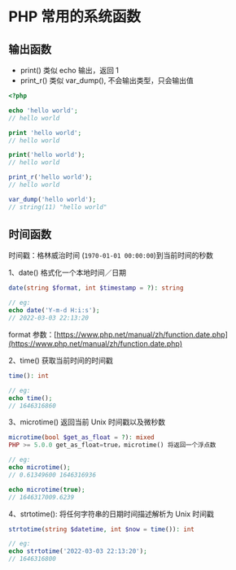 # PHP 常用的系统函数

## 输出函数

- print() 类似 echo 输出，返回 1
- print_r() 类似 var_dump(), 不会输出类型，只会输出值

```php
<?php

echo 'hello world';
// hello world

print 'hello world';
// hello world

print('hello world');
// hello world

print_r('hello world');
// hello world

var_dump('hello world');
// string(11) "hello world"
```

## 时间函数

时间戳：格林威治时间 (`1970-01-01 00:00:00`)到当前时间的秒数

1、date() 格式化一个本地时间／日期

```php
date(string $format, int $timestamp = ?): string

// eg:
echo date('Y-m-d H:i:s');
// 2022-03-03 22:13:20

```

format 参数：[https://www.php.net/manual/zh/function.date.php](https://www.php.net/manual/zh/function.date.php)

2、time() 获取当前时间的时间戳

```php
time(): int

// eg:
echo time();
// 1646316860
```

3、microtime() 返回当前 Unix 时间戳以及微秒数

```php
microtime(bool $get_as_float = ?): mixed
PHP >= 5.0.0 get_as_float=true，microtime() 将返回一个浮点数

// eg:
echo microtime();
// 0.61349600 1646316936

echo microtime(true);
// 1646317009.6239
```

4、strtotime(): 将任何字符串的日期时间描述解析为 Unix 时间戳

```php
strtotime(string $datetime, int $now = time()): int

// eg:
echo strtotime('2022-03-03 22:13:20');
// 1646316800
```
